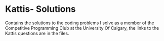 # Kattis- Solutions

Contains the solutions to the coding problems I solve as a member of the Competitive Programming Club at the University Of Calgary, the links to the Kattis questions are in the files.
